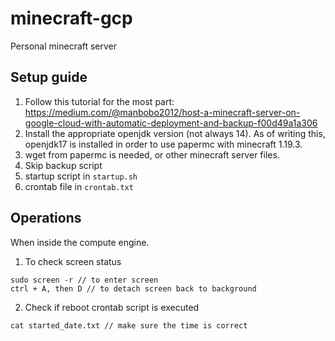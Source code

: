 # minecraft-gcp
Personal minecraft server

## Setup guide

1. Follow this tutorial for the most part: https://medium.com/@manbobo2012/host-a-minecraft-server-on-google-cloud-with-automatic-deployment-and-backup-f00d49a1a306
2. Install the appropriate openjdk version (not always 14). As of writing this, openjdk17 is installed in order to use papermc with minecraft 1.19.3.
3. wget from papermc is needed, or other minecraft server files.
4. Skip backup script
5. startup script in `startup.sh`
6. crontab file in `crontab.txt`

## Operations

When inside the compute engine.

1. To check screen status

```
sudo screen -r // to enter screen
ctrl + A, then D // to detach screen back to background
```

2. Check if reboot crontab script is executed

```
cat started_date.txt // make sure the time is correct
```